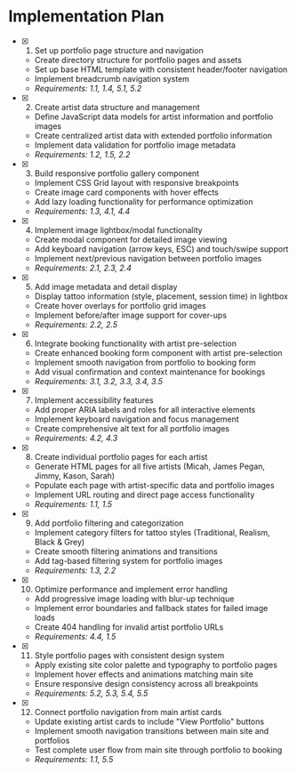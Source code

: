 # Implementation Plan

- [x] 1. Set up portfolio page structure and navigation
  - Create directory structure for portfolio pages and assets
  - Set up base HTML template with consistent header/footer navigation
  - Implement breadcrumb navigation system
  - _Requirements: 1.1, 1.4, 5.1, 5.2_

- [x] 2. Create artist data structure and management
  - Define JavaScript data models for artist information and portfolio images
  - Create centralized artist data with extended portfolio information
  - Implement data validation for portfolio image metadata
  - _Requirements: 1.2, 1.5, 2.2_

- [x] 3. Build responsive portfolio gallery component
  - Implement CSS Grid layout with responsive breakpoints
  - Create image card components with hover effects
  - Add lazy loading functionality for performance optimization
  - _Requirements: 1.3, 4.1, 4.4_

- [x] 4. Implement image lightbox/modal functionality
  - Create modal component for detailed image viewing
  - Add keyboard navigation (arrow keys, ESC) and touch/swipe support
  - Implement next/previous navigation between portfolio images
  - _Requirements: 2.1, 2.3, 2.4_

- [x] 5. Add image metadata and detail display
  - Display tattoo information (style, placement, session time) in lightbox
  - Create hover overlays for portfolio grid images
  - Implement before/after image support for cover-ups
  - _Requirements: 2.2, 2.5_

- [x] 6. Integrate booking functionality with artist pre-selection
  - Create enhanced booking form component with artist pre-selection
  - Implement smooth navigation from portfolio to booking form
  - Add visual confirmation and context maintenance for bookings
  - _Requirements: 3.1, 3.2, 3.3, 3.4, 3.5_

- [x] 7. Implement accessibility features
  - Add proper ARIA labels and roles for all interactive elements
  - Implement keyboard navigation and focus management
  - Create comprehensive alt text for all portfolio images
  - _Requirements: 4.2, 4.3_

- [x] 8. Create individual portfolio pages for each artist
  - Generate HTML pages for all five artists (Micah, James Pegan, Jimmy, Kason, Sarah)
  - Populate each page with artist-specific data and portfolio images
  - Implement URL routing and direct page access functionality
  - _Requirements: 1.1, 1.5_

- [x] 9. Add portfolio filtering and categorization
  - Implement category filters for tattoo styles (Traditional, Realism, Black & Grey)
  - Create smooth filtering animations and transitions
  - Add tag-based filtering system for portfolio images
  - _Requirements: 1.3, 2.2_

- [x] 10. Optimize performance and implement error handling
  - Add progressive image loading with blur-up technique
  - Implement error boundaries and fallback states for failed image loads
  - Create 404 handling for invalid artist portfolio URLs
  - _Requirements: 4.4, 1.5_

- [x] 11. Style portfolio pages with consistent design system
  - Apply existing site color palette and typography to portfolio pages
  - Implement hover effects and animations matching main site
  - Ensure responsive design consistency across all breakpoints
  - _Requirements: 5.2, 5.3, 5.4, 5.5_

- [x] 12. Connect portfolio navigation from main artist cards
  - Update existing artist cards to include "View Portfolio" buttons
  - Implement smooth navigation transitions between main site and portfolios
  - Test complete user flow from main site through portfolio to booking
  - _Requirements: 1.1, 5.5_